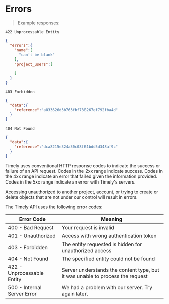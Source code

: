 # Errors

> Example responses:

```
422 Unprocessable Entity
```
```json
{
  "errors":{
    "name":[
      "can't be blank"
    ],
    "project_users":[

    ]
  }
}
```
```
403 Forbidden
```
```json
{
  "data":{
    "reference":"a833626d3b763fbf738267ef792fba4d"
  }
}
```
```
404 Not Found 
```
```json
{
  "data":{
    "reference":"dca8215e324a30c08f61bdd5d348af9c"
  }
}
```


Timely uses conventional HTTP response codes to indicate the success or failure of an API request. Codes in the 2xx range indicate success. Codes in the 4xx range indicate an error that failed given the information provided.
Codes in the 5xx range indicate an error with Timely's servers.

Accessing unauthorized to another project, account, or trying to create or delete objects that are not under our control will result in errors. 


The Timely API uses the following error codes:


| Error Code                  	| Meaning                                                                       	|
|-----------------------------	|-------------------------------------------------------------------------------	|
| 400 - Bad Request           	| Your request is invalid                                                       	|
| 401 - Unauthorized          	| Access with wrong authentication token                                        	|
| 403 - Forbidden             	| The entity requested is hidden for unauthorized access                        	|
| 404 - Not Found             	| The specified entity could not be found                                       	|
| 422 - Unprocessable Entity  	| Server understands the content type, but it was unable to process the request 	|
| 500 - Internal Server Error 	| We had a problem with our server. Try again later.                            	|

